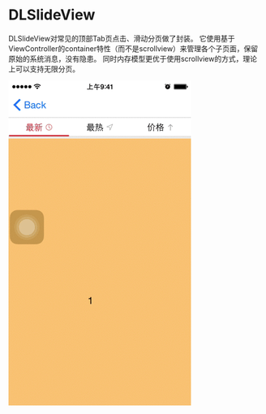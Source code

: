 # DLSlideView

DLSlideView对常见的顶部Tab页点击、滑动分页做了封装。
它使用基于ViewController的container特性（而不是scrollview）来管理各个子页面，保留原始的系统消息，没有隐患。
同时内存模型更优于使用scrollview的方式，理论上可以支持无限分页。

![demo-1](./Images/demo1.gif)